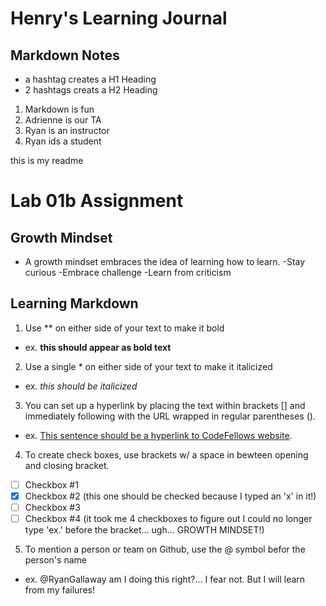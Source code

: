 # Henry's Learning Journal

## Markdown Notes
- a hashtag creates a H1 Heading
- 2 hashtags creats a H2 Heading

1. Markdown is fun
1. Adrienne is our TA
1. Ryan is an instructor
1. Ryan ids a student

this is my readme

# Lab 01b Assignment

## Growth Mindset
 - A growth mindset embraces the idea of learning how to learn. 
  -Stay curious
  -Embrace challenge
  -Learn from criticism
  
## Learning Markdown
1. Use ** on either side of your text to make it bold
  - ex. **this should appear as bold text**
2. Use a single * on either side of your text to make it italicized
 - ex. *this should be italicized*
3. You can set up a hyperlink by placing the text within brackets [] and immediately following with the URL wrapped in regular parentheses ().
 - ex. [This sentence should be a hyperlink to CodeFellows website](https://www.codefellows.org/).
4. To create check boxes, use brackets w/ a space in bewteen opening and closing bracket.
 - [ ] Checkbox #1
 - [x] Checkbox #2 (this one should be checked because I typed an 'x' in it!)
 - [ ] Checkbox #3
 - [ ] Checkbox #4 (it took me 4 checkboxes to figure out I could no longer type 'ex.' before the bracket... ugh... GROWTH MINDSET!)
5. To mention a person or team on Github, use the @ symbol befor the person's name
 - ex. @RyanGallaway am I doing this right?... I fear not. But I will learn from my failures!